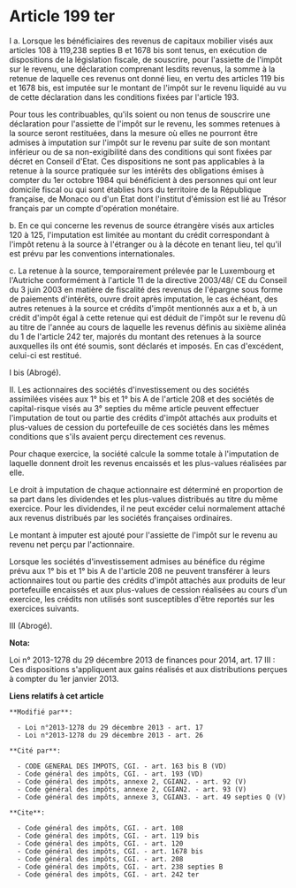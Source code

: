 # Article 199 ter

I a. Lorsque les bénéficiaires des revenus de capitaux mobilier visés aux articles 108 à 119,238 septies B et 1678 bis sont
tenus, en exécution de dispositions de la législation fiscale, de souscrire, pour l'assiette de l'impôt sur le revenu, une
déclaration comprenant lesdits revenus, la somme à la retenue de laquelle ces revenus ont donné lieu, en vertu des articles
119 bis et 1678 bis, est imputée sur le montant de l'impôt sur le revenu liquidé au vu de cette déclaration dans les
conditions fixées par l'article 193. 

Pour tous les contribuables, qu'ils soient ou non tenus de souscrire une déclaration pour l'assiette de l'impôt sur le
revenu, les sommes retenues à la source seront restituées, dans la mesure où elles ne pourront être admises à imputation sur
l'impôt sur le revenu par suite de son montant inférieur ou de sa non-exigibilité dans des conditions qui sont fixées par
décret en Conseil d'Etat. Ces dispositions ne sont pas applicables à la retenue à la source pratiquée sur les intérêts des
obligations émises à compter du 1er octobre 1984 qui bénéficient à des personnes qui ont leur domicile fiscal ou qui sont
établies hors du territoire de la République française, de Monaco ou d'un Etat dont l'institut d'émission est lié au Trésor
français par un compte d'opération monétaire. 

b. En ce qui concerne les revenus de source étrangère visés aux articles 120 à 125, l'imputation est limitée au montant du
crédit correspondant à l'impôt retenu à la source à l'étranger ou à la décote en tenant lieu, tel qu'il est prévu par les
conventions internationales. 

c. La retenue à la source, temporairement prélevée par le Luxembourg et l'Autriche conformément à l'article 11 de la
directive 2003/48/ CE du Conseil du 3 juin 2003 en matière de fiscalité des revenus de l'épargne sous forme de paiements
d'intérêts, ouvre droit après imputation, le cas échéant, des autres retenues à la source et crédits d'impôt mentionnés aux a
et b, à un crédit d'impôt égal à cette retenue qui est déduit de l'impôt sur le revenu dû au titre de l'année au cours de
laquelle les revenus définis au sixième alinéa du 1 de l'article 242 ter, majorés du montant des retenues à la source
auxquelles ils ont été soumis, sont déclarés et imposés. En cas d'excédent, celui-ci est restitué. 

I bis (Abrogé). 

II. Les actionnaires des sociétés d'investissement ou des sociétés assimilées visées aux 1° bis et 1° bis A de l'article 208
et des sociétés de capital-risque visés au 3° septies du même article peuvent effectuer l'imputation de tout ou partie des
crédits d'impôt attachés aux produits et plus-values de cession du portefeuille de ces sociétés dans les mêmes conditions que
s'ils avaient perçu directement ces revenus. 

Pour chaque exercice, la société calcule la somme totale à l'imputation de laquelle donnent droit les revenus encaissés et
les plus-values réalisées par elle. 

Le droit à imputation de chaque actionnaire est déterminé en proportion de sa part dans les dividendes et les plus-values
distribués au titre du même exercice. Pour les dividendes, il ne peut excéder celui normalement attaché aux revenus
distribués par les sociétés françaises ordinaires. 

Le montant à imputer est ajouté pour l'assiette de l'impôt sur le revenu au revenu net perçu par l'actionnaire. 

Lorsque les sociétés d'investissement admises au bénéfice du régime prévu aux 1° bis et 1° bis A de l'article 208 ne peuvent
transférer à leurs actionnaires tout ou partie des crédits d'impôt attachés aux produits de leur portefeuille encaissés et
aux plus-values de cession réalisées au cours d'un exercice, les crédits non utilisés sont susceptibles d'être reportés sur
les exercices suivants. 

III (Abrogé).

**Nota:**

Loi n° 2013-1278 du 29 décembre 2013 de finances pour 2014, art. 17 III : Ces dispositions s'appliquent aux gains réalisés et
aux distributions perçues à compter du 1er janvier 2013.

**Liens relatifs à cet article**

	**Modifié par**:

	  - Loi n°2013-1278 du 29 décembre 2013 - art. 17
	  - Loi n°2013-1278 du 29 décembre 2013 - art. 26

	**Cité par**:

	  - CODE GENERAL DES IMPOTS, CGI. - art. 163 bis B (VD)
	  - Code général des impôts, CGI. - art. 193 (VD)
	  - Code général des impôts, annexe 2, CGIAN2. - art. 92 (V)
	  - Code général des impôts, annexe 2, CGIAN2. - art. 93 (V)
	  - Code général des impôts, annexe 3, CGIAN3. - art. 49 septies Q (V)

	**Cite**:

	  - Code général des impôts, CGI. - art. 108
	  - Code général des impôts, CGI. - art. 119 bis
	  - Code général des impôts, CGI. - art. 120
	  - Code général des impôts, CGI. - art. 1678 bis
	  - Code général des impôts, CGI. - art. 208
	  - Code général des impôts, CGI. - art. 238 septies B
	  - Code général des impôts, CGI. - art. 242 ter
